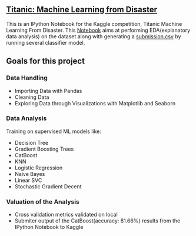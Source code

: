 ## [Titanic: Machine Learning from Disaster](https://www.kaggle.com/c/titanic)
This is an IPython Notebook for the Kaggle competition, Titanic Machine Learning From Disaster. This [Notebook](titanic-analysis.ipynb) aims at performing EDA(explanatory data analysis) on the dataset along with generating a [submission.csv](catboost_submission.csv) by running several classifier model.

## Goals for this project

### Data Handling
- Importing Data with Pandas
- Cleaning Data
- Exploring Data through Visualizations with Matplotlib and Seaborn

### Data Analysis
Training on supervised ML models like:
- Decision Tree
- Gradient Boosting Trees
- CatBoost
- KNN
- Logistic Regression
- Naive Bayes
- Linear SVC
- Stochastic Gradient Decent

### Valuation of the Analysis
- Cross validation metrics validated on local
- Submiter output of the CatBoost(accuracy: 81.66%) results from the IPython Notebook to Kaggle
